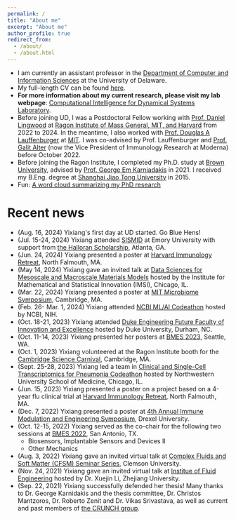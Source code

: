 ```yaml
---
permalink: /
title: "About me"
excerpt: "About me"
author_profile: true
redirect_from: 
  - /about/
  - /about.html
---
```


<!--- Please consider to submit to our special issue on *Molecular and Cellular Biomechanics*: [Physics-informed machine learning for biomechanics and bio-fluid dynamics](https://www.techscience.com/mcb/special_detail/physics_machine-learning). The deadline is **May 31, 2024**.-->
- I am currently an assistant professor in the [Department of Computer and Information Sciences](https://www.cis.udel.edu/) at the University of Delaware.
- My full-length CV can be found [here](http://yixiangd.github.io/files/YixiangDeng_CV.pdf).
- **For more information about my current research, please visit my lab webpage**: [Computational Intelligence for Dynamical Systems Laboratory](https://ydeng-group.github.io/).
- Before joining UD, I was a Postdoctoral Fellow working with [Prof. Daniel Lingwood](https://ragoninstitute.org/lingwood/) at [Ragon Institute of Mass General, MIT, and Harvard](https://ragoninstitute.org/) from 2022 to 2024. In the meantime, I also worked with [Prof. Douglas A Lauffenburger](http://web.mit.edu/dallab/people/index.html) at [MIT](https://www.mit.edu/). I was co-advised by Prof. Lauffenburger and [Prof. Galit Alter](https://researchers.mgh.harvard.edu/profile/3588853/Galit-Alter) (now the Vice President of Immunology Research at Moderna) before October 2022.
- Before joining the Ragon Institute, I completed my Ph.D. study at [Brown University](https://www.brown.edu/), advised by [Prof. George Em Karniadakis](https://www.brown.edu/research/projects/crunch/george-karniadakis) in 2021. I received my B.Eng. degree at [Shanghai Jiao Tong University](https://en.sjtu.edu.cn/) in 2015.
- Fun: [A word cloud summarizing my PhD research](../images/word_cloud.pdf)

Recent news
===========
- (Aug. 16, 2024) Yixiang's first day at UD started. Go Blue Hens!
- (Jul. 15-24, 2024) Yixiang attended [SISMID](https://sph.emory.edu/SISMID/index.html) at Emory University with support from [the Halloran Scholarship](https://sph.emory.edu/SISMID/scholarships/index.html), Atlanta, GA.
- (Jun. 24, 2024) Yixiang presented a poster at [Harvard Immunology Retreat](https://immunology.hms.harvard.edu/), North Falmouth, MA.
- (May 14, 2024) Yixiang gave an invited talk at [Data Sciences for Mesoscale and Macroscale Materials Models](https://www.imsi.institute/activities/data-driven-materials-informatics/data-sciences-for-mesoscale-and-macroscale-materials-models/) hosted by the Institute for Mathematical and Statistical Innovation (IMSI), Chicago, IL.
- (Mar. 22, 2024) Yixiang presented a poster at [MIT Microbiome Symposium](https://sites.mit.edu/microbiome-club/about-2/), Cambridge, MA.
- (Feb. 26- Mar. 1, 2024) Yixiang attended [NCBI ML/AI Codeathon](https://ncbiinsights.ncbi.nlm.nih.gov/2024/03/05/celebrating-transparent-ml-ai-solutions-codeathon/) hosted by NCBI, NIH.
- (Oct. 18-21, 2023) Yixiang attended [Duke Engineering Future Faculty of Innovation and Excellence](https://sites.google.com/view/duke-engineering-define/home) hosted by Duke University, Durham, NC.
- (Oct. 11-14, 2023) Yixiang presented her posters at [BMES 2023](https://www.bmes.org/annualmeeting), Seattle, WA.
- (Oct. 1, 2023) Yixiang volunteered at the Ragon Institute booth for the [Cambridge Science Carnival](https://cambridgesciencefestival.org/), Cambridge, MA.
- (Sept. 25-28, 2023) Yixiang led a team in [Clinical and Single-Cell Transcriptomics for Pneumonia Codeathon](https://script.northwestern.edu/codeathon/) hosted by Northwestern University School of Medicine, Chicago, IL.
- (Jun. 15, 2023) Yixiang presented a poster on a project based on a 4-year flu clinical trial at [Harvard Immunology Retreat](https://immunology.hms.harvard.edu/), North Falmouth, MA.
- (Dec. 7, 2022) Yixiang presented a poster at [4th Annual Immune Modulation and Engineering Symposium](https://drexel.edu/biomed/research-and-design/overview/IMES2022/), Drexel University.
- (Oct. 12-15, 2022) Yixiang served as the co-chair for the following two sessions at [BMES 2022](https://www.bmes.org/annualmeeting), San Antonio, TX.
   - Biosensors, Implantable Sensors and Devices II 
   - Other Mechanics
- (Aug. 3, 2022) Yixiang gave an invited virtual talk at [Complex Fluids and Soft Matter (CFSM) Seminar Series](https://cecas.clemson.edu/zhenli/cfsm/), Clemson University.
- (Nov. 24, 2021) Yixiang gave an invited virtual talk at [Institue of Fluid Engineering](http://www.zjufluid.org/) hosted by Dr. Xuejin Li, Zhejiang University.
- (Sep. 22, 2021) Yixiang successfully defended her thesis! Many thanks to Dr. George Karnidakis and the thesis committee, Dr. Christos Mantzoros, Dr. Roberto Zenit and Dr. Vikas Srivastava, as well as current and past members of [the CRUNCH group](https://www.brown.edu/research/projects/crunch/).
